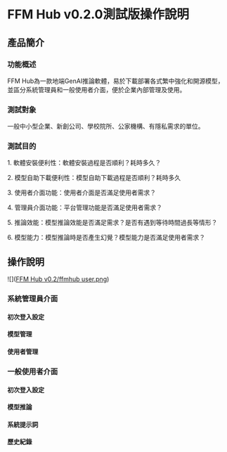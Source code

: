 ﻿# **FFM Hub v0.2.0測試版操作說明**
## **產品簡介**
### **功能**概述
FFM Hub為一款地端GenAI推論軟體，易於下載部署各式繁中強化和開源模型，並區分系統管理員和一般使用者介面，便於企業內部管理及使用。
### 測試對象
一般中小型企業、新創公司、學校院所、公家機構、有隱私需求的單位。
### 測試目的
1\. 軟體安裝便利性：軟體安裝過程是否順利？耗時多久？

2\. 模型自助下載便利性：模型自助下載過程是否順利？耗時多久

3\. 使用者介面功能：使用者介面是否滿足使用者需求？

4\. 管理員介面功能：平台管理功能是否滿足使用者需求？

5\. 推論效能：模型推論效能是否滿足需求？是否有遇到等待時間過長等情形？

6\. 模型能力：模型推論時是否產生幻覺？模型能力是否滿足使用者需求？
## **操作說明**
![]([FFM Hub v0.2/ffmhub user.png](https://github.com/Yolinda-Kang/FFM-Hub-v0.2.0-/raw/main/FFM%20Hub%20v0.2/ffmhub%20user.png?raw=true))
### **系統管理員介面**
#### 初次登入設定
#### 模型管理
#### 使用者管理
### **一般使用者介面**
#### 初次登入設定
#### 模型推論
#### 系統提示詞
#### 歷史紀錄

